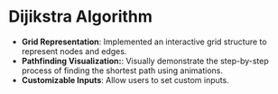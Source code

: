 # Dijikstra Algorithm

- **Grid Representation**: Implemented an interactive grid structure to represent nodes and edges.
- **Pathfinding Visualization:**: Visually demonstrate the step-by-step process of finding the shortest path using animations.
- **Customizable Inputs**: Allow users to set custom inputs.


    


